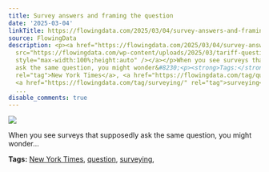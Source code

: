 ```yaml
---
title: Survey answers and framing the question
date: '2025-03-04'
linkTitle: https://flowingdata.com/2025/03/04/survey-answers-and-framing-the-question/
source: FlowingData
description: <p><a href="https://flowingdata.com/2025/03/04/survey-answers-and-framing-the-question/"><img
  src="https://flowingdata.com/wp-content/uploads/2025/03/tariff-question-750x444.png"
  style="max-width:100%;height:auto" /></a></p>When you see surveys that supposedly
  ask the same question, you might wonder&#8230;<p><strong>Tags:</strong> <a href="https://flowingdata.com/tag/new-york-times/"
  rel="tag">New York Times</a>, <a href="https://flowingdata.com/tag/question/" rel="tag">question</a>,
  <a href="https://flowingdata.com/tag/surveying/" rel="tag">surveying</a>, <a href="https://flowingdata.com/tag/
  ...
disable_comments: true
---
```

<p><a href="https://flowingdata.com/2025/03/04/survey-answers-and-framing-the-question/"><img src="https://flowingdata.com/wp-content/uploads/2025/03/tariff-question-750x444.png" style="max-width:100%;height:auto" /></a></p>When you see surveys that supposedly ask the same question, you might wonder&#8230;<p><strong>Tags:</strong> <a href="https://flowingdata.com/tag/new-york-times/" rel="tag">New York Times</a>, <a href="https://flowingdata.com/tag/question/" rel="tag">question</a>, <a href="https://flowingdata.com/tag/surveying/" rel="tag">surveying</a>, <a href="https://flowingdata.com/tag/ ...